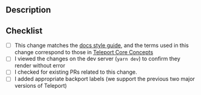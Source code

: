 ## Description

<!-- Describe the changes made in this PR -->

## Checklist

- [ ] This change matches the [docs style guide](https://goteleport.com/docs/contributing/documentation/style-guide/), and the terms used in this change correspond to those in [Teleport Core Concepts](https://goteleport.com/docs/core-concepts)
- [ ] I viewed the changes on the dev server (`yarn dev`) to confirm they render without error
- [ ] I checked for existing PRs related to this change.
- [ ] I added appropriate backport labels (we support the previous two major versions of Teleport)
